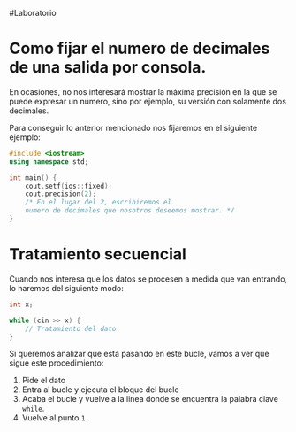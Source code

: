 #Laboratorio
# Como fijar el numero de decimales de una salida por consola.

En ocasiones, no nos interesará mostrar la máxima precisión en la que se puede expresar un número, sino por ejemplo, su versión con solamente dos decimales.

Para conseguir lo anterior mencionado nos fijaremos en el siguiente ejemplo:
```cpp 
#include <iostream>
using namespace std;

int main() {
	cout.setf(ios::fixed);
	cout.precision(2);
	/* En el lugar del 2, escribiremos el
	numero de decimales que nosotros deseemos mostrar. */
}
```

# Tratamiento secuencial

Cuando nos interesa que los datos se procesen a medida que van entrando, lo haremos del siguiente modo:

```cpp
int x;

while (cin >> x) {
	// Tratamiento del dato
}
```

Si queremos analizar que esta pasando en este bucle, vamos a ver que sigue este procedimiento:

1. Pide el dato
2. Entra al bucle y ejecuta el bloque del bucle
3. Acaba el bucle y vuelve a la linea donde se encuentra la palabra clave ```while```.
5. Vuelve al punto ```1.```
